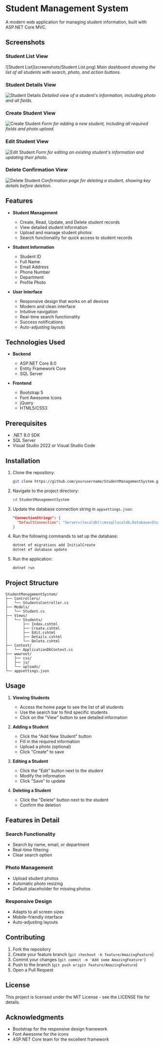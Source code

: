 # Student Management System

A modern web application for managing student information, built with ASP.NET Core MVC.

## Screenshots

### Student List View
![Student List](screenshots/Student List.png)
*Main dashboard showing the list of all students with search, photo, and action buttons.*

### Student Details View
![Student Details](screenshots/student-details.png)
*Detailed view of a student's information, including photo and all fields.*

### Create Student View
![Create Student](screenshots/create-student.png)
*Form for adding a new student, including all required fields and photo upload.*

### Edit Student View
![Edit Student](screenshots/edit-student.png)
*Form for editing an existing student's information and updating their photo.*

### Delete Confirmation View
![Delete Student](screenshots/delete-student.png)
*Confirmation page for deleting a student, showing key details before deletion.*

## Features

- **Student Management**
  - Create, Read, Update, and Delete student records
  - View detailed student information
  - Upload and manage student photos
  - Search functionality for quick access to student records

- **Student Information**
  - Student ID
  - Full Name
  - Email Address
  - Phone Number
  - Department
  - Profile Photo

- **User Interface**
  - Responsive design that works on all devices
  - Modern and clean interface
  - Intuitive navigation
  - Real-time search functionality
  - Success notifications
  - Auto-adjusting layouts

## Technologies Used

- **Backend**
  - ASP.NET Core 8.0
  - Entity Framework Core
  - SQL Server

- **Frontend**
  - Bootstrap 5
  - Font Awesome Icons
  - jQuery
  - HTML5/CSS3

## Prerequisites

- .NET 8.0 SDK
- SQL Server
- Visual Studio 2022 or Visual Studio Code

## Installation

1. Clone the repository:
   ```bash
   git clone https://github.com/yourusername/StudentManagementSystem.git
   ```

2. Navigate to the project directory:
   ```bash
   cd StudentManagementSystem
   ```

3. Update the database connection string in `appsettings.json`:
   ```json
   "ConnectionStrings": {
     "DefaultConnection": "Server=(localdb)\\mssqllocaldb;Database=Student_Information;Trusted_Connection=True;MultipleActiveResultSets=true"
   }
   ```

4. Run the following commands to set up the database:
   ```bash
   dotnet ef migrations add InitialCreate
   dotnet ef database update
   ```

5. Run the application:
   ```bash
   dotnet run
   ```

## Project Structure

```
StudentManagementSystem/
├── Controllers/
│   └── StudentsController.cs
├── Models/
│   └── Student.cs
├── Views/
│   └── Students/
│       ├── Index.cshtml
│       ├── Create.cshtml
│       ├── Edit.cshtml
│       ├── Details.cshtml
│       └── Delete.cshtml
├── Context/
│   └── ApplicationDbContext.cs
├── wwwroot/
│   ├── css/
│   ├── js/
│   └── uploads/
└── appsettings.json
```

## Usage

1. **Viewing Students**
   - Access the home page to see the list of all students
   - Use the search bar to find specific students
   - Click on the "View" button to see detailed information

2. **Adding a Student**
   - Click the "Add New Student" button
   - Fill in the required information
   - Upload a photo (optional)
   - Click "Create" to save

3. **Editing a Student**
   - Click the "Edit" button next to the student
   - Modify the information
   - Click "Save" to update

4. **Deleting a Student**
   - Click the "Delete" button next to the student
   - Confirm the deletion

## Features in Detail

### Search Functionality
- Search by name, email, or department
- Real-time filtering
- Clear search option

### Photo Management
- Upload student photos
- Automatic photo resizing
- Default placeholder for missing photos

### Responsive Design
- Adapts to all screen sizes
- Mobile-friendly interface
- Auto-adjusting layouts

## Contributing

1. Fork the repository
2. Create your feature branch (`git checkout -b feature/AmazingFeature`)
3. Commit your changes (`git commit -m 'Add some AmazingFeature'`)
4. Push to the branch (`git push origin feature/AmazingFeature`)
5. Open a Pull Request

## License

This project is licensed under the MIT License - see the LICENSE file for details.

## Acknowledgments

- Bootstrap for the responsive design framework
- Font Awesome for the icons
- ASP.NET Core team for the excellent framework 
